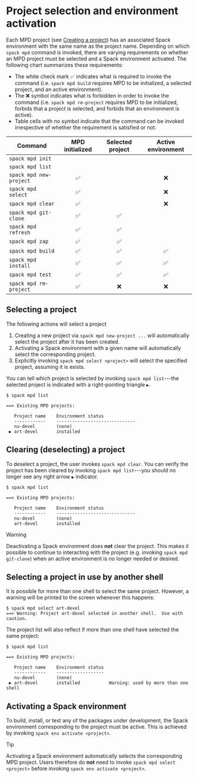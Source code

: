 # Project selection and environment activation

Each MPD project (see [Creating a project](doc/Creation.md)) has an
associated Spack environment with the same name as the project name.
Depending on which `spack mpd` command is invoked, there are varying
requirements on whether an MPD project must be selected and a Spack
environment activated.  The following chart summarizes these
requirements:

- The white check mark :white_check_mark: indicates what is required
  to invoke the command (i.e. `spack mpd build` requires MPD to be
  initialized, a selected project, and an active environment).
- The :x: symbol indicates what is forbidden in order to invoke the
  command (i.e. `spack mpd rm-project` requires MPD to be initialized,
  forbids that a project is selected, and forbids that an environment
  is active).
- Table cells with no symbol indicate that the command can be invoked
  irrespective of whether the requirement is satisfied or not.

| Command | MPD initialized | Selected project | Active environment |
| --- | :---: | :---: | :---: |
| `spack mpd init` | | | |
| `spack mpd list` | | | |
| `spack mpd new-project` | :white_check_mark: | | :x: |
| `spack mpd select` | :white_check_mark: | | :x: |
| `spack mpd clear` | :white_check_mark: | | :x: |
| `spack mpd git-clone` | :white_check_mark: | :white_check_mark: | |
| `spack mpd refresh` | :white_check_mark: | :white_check_mark: | |
| `spack mpd zap` | :white_check_mark: | :white_check_mark: | |
| `spack mpd build` | :white_check_mark: | :white_check_mark: | :white_check_mark: |
| `spack mpd install` | :white_check_mark: | :white_check_mark: | :white_check_mark: |
| `spack mpd test` | :white_check_mark: | :white_check_mark: | :white_check_mark: |
| `spack mpd rm-project` | :white_check_mark: | :x: | :x: |

## Selecting a project

The following actions will select a project

1. Creating a new project via `spack mpd new-project ...` will
   automatically select the project after it has been created.
2. Activating a Spack environment with a given name will automatically
   select the corresponding project.
3. Explicitly invoking `spack mpd select <project>` will select the
   specified project, assuming it is exists.

You can tell which project is selected by invoking `spack mpd
list`---the selected project is indicated with a right-pointing
triangle `▶`.

```console
$ spack mpd list

==> Existing MPD projects:

   Project name    Environment status
   ------------    ------------------------------
   nu-devel        (none)
 ▶ art-devel       installed

```

## Clearing (deselecting) a project

To deselect a project, the user invokes `spack mpd clear`.  You can
verify the project has been cleared by invoking `spack mpd list`---you
should no longer see any right arrow `▶` indicator.

```console
$ spack mpd list

==> Existing MPD projects:

   Project name    Environment status
   ------------    ------------------------------
   nu-devel        (none)
   art-devel       installed
```

> [!WARNING]
> Deactivating a Spack environment does **not** clear the project.
> This makes it possible to continue to interacting with the project
> (e.g. invoking `spack mpd git-clone`) when an active environment is
> no longer needed or desired.

## Selecting a project in use by another shell

It is possible for more than one shell to select the same project.
However, a warning will be printed to the screen whenever this
happens:

```console
$ spack mpd select art-devel
==> Warning: Project art-devel selected in another shell.  Use with caution.
```

The project list will also reflect if more than one shell have
selected the same project:

```console
$ spack mpd list

==> Existing MPD projects:

   Project name    Environment status
   ------------    ------------------
   nu-devel        (none)
 ▶ art-devel       installed           Warning: used by more than one shell
```

## Activating a Spack environment

To build, install, or test any of the packages under development, the
Spack environment corresponding to the project must be active.  This
is achieved by invoking `spack env activate <project>`.

> [!TIP]
> Activating a Spack environment automatically selects the
> corresponding MPD project.  Users therefore do **not** need to
> invoke `spack mpd select <project>` before invoking `spack env
> activate <project>`.
